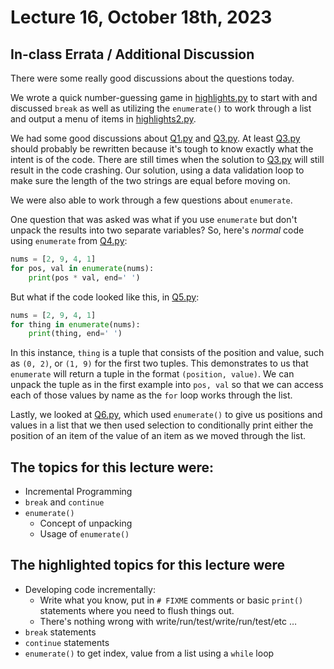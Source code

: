 # Lecture 16, October 18th, 2023

## In-class Errata / Additional Discussion

There were some really good discussions about the questions today.

We wrote a quick number-guessing game in [highlights.py](highlights.py) to start with and discussed `break` as well as utilizing the `enumerate()` to work through a list and output a menu of items in [highlights2.py](highlights2.py).

We had some good discussions about [Q1.py](Q1.py) and [Q3.py](Q3.py). At least [Q3.py](Q3.py) should probably be rewritten because it's tough to know exactly what the intent is of the code. There are still times when the solution to [Q3.py](Q3.py) will still result in the code crashing. Our solution, using a data validation loop to make sure the length of the two strings are equal before moving on.

We were also able to work through a few questions about `enumerate`.

One question that was asked was what if you use `enumerate` but don't unpack the results into two separate variables?  So, here's _normal_ code using `enumerate` from [Q4.py](Q4.py):

```python
nums = [2, 9, 4, 1]
for pos, val in enumerate(nums):
    print(pos * val, end=' ')
```

But what if the code looked like this, in [Q5.py](Q5.py):

```python
nums = [2, 9, 4, 1]
for thing in enumerate(nums):
    print(thing, end=' ')
```

In this instance, `thing` is a tuple that consists of the position and value, such as `(0, 2)`, or `(1, 9)` for the first two tuples.  This demonstrates to us that `enumerate` will return a tuple in the format `(position, value)`.  We can unpack the tuple as in the first example into `pos, val` so that we can access each of those values by name as the `for` loop works through the list.

Lastly, we looked at [Q6.py](Q6.py), which used `enumerate()` to give us positions and values in a list that we then used selection to conditionally print either the position of an item of the value of an item as we moved through the list.

## The topics for this lecture were:

* Incremental Programming
* `break` and `continue`
* `enumerate()`
	* Concept of unpacking
	* Usage of `enumerate()`


## The highlighted topics for this lecture were

* Developing code incrementally:
	* Write what you know, put in `# FIXME` comments or basic `print()` statements where you need to flush things out.
	* There's nothing wrong with write/run/test/write/run/test/etc …
* `break` statements
* `continue` statements
* `enumerate()` to get index, value from a list using a `while` loop
